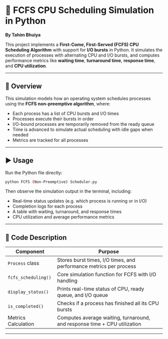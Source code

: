 # 🧮 FCFS CPU Scheduling Simulation in Python  
**By Tahim Bhuiya**

This project implements a **First-Come, First-Served (FCFS) CPU Scheduling Algorithm** with support for **I/O bursts** in Python. It simulates the execution of processes with alternating CPU and I/O bursts, and computes performance metrics like **waiting time**, **turnaround time**, **response time**, and **CPU utilization**.

---

## 📜 Overview

This simulation models how an operating system schedules processes using the **FCFS non-preemptive algorithm**, where:

- Each process has a list of CPU bursts and I/O times  
- Processes execute their bursts in order  
- I/O-bound processes are temporarily removed from the ready queue  
- Time is advanced to simulate actual scheduling with idle gaps when needed  
- Metrics are tracked for all processes

---

## ▶️ Usage

Run the Python file directly:

```bash
python FCFS (Non-Preemptive) Scheduler.py
```

Then observe the simulation output in the terminal, including:

- Real-time status updates (e.g. which process is running or in I/O)  
- Completion logs for each process  
- A table with waiting, turnaround, and response times  
- CPU utilization and average performance metrics

---

## 🧠 Code Description

| Component                  | Purpose                                                                 |
|---------------------------|-------------------------------------------------------------------------|
| `Process` class           | Stores burst times, I/O times, and performance metrics per process       |
| `fcfs_scheduling()`       | Core simulation function for FCFS with I/O handling                      |
| `display_status()`        | Prints real-time status of CPU, ready queue, and I/O queue               |
| `is_completed()`          | Checks if a process has finished all its CPU bursts                      |
| Metrics Calculation       | Computes average waiting, turnaround, and response time + CPU utilization|

---